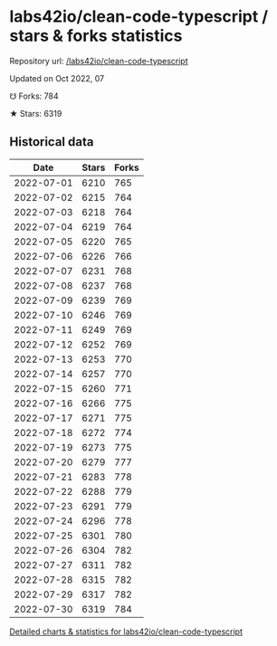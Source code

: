 # labs42io/clean-code-typescript / stars & forks statistics

Repository url: [/labs42io/clean-code-typescript](https://github.com/labs42io/clean-code-typescript)

Updated on Oct 2022, 07

☋ Forks: 784

★ Stars: 6319

## Historical data
| Date | Stars | Forks |
|------|-------|-------|
| 2022-07-01 | 6210 | 765 | 
| 2022-07-02 | 6215 | 764 | 
| 2022-07-03 | 6218 | 764 | 
| 2022-07-04 | 6219 | 764 | 
| 2022-07-05 | 6220 | 765 | 
| 2022-07-06 | 6226 | 766 | 
| 2022-07-07 | 6231 | 768 | 
| 2022-07-08 | 6237 | 768 | 
| 2022-07-09 | 6239 | 769 | 
| 2022-07-10 | 6246 | 769 | 
| 2022-07-11 | 6249 | 769 | 
| 2022-07-12 | 6252 | 769 | 
| 2022-07-13 | 6253 | 770 | 
| 2022-07-14 | 6257 | 770 | 
| 2022-07-15 | 6260 | 771 | 
| 2022-07-16 | 6266 | 775 | 
| 2022-07-17 | 6271 | 775 | 
| 2022-07-18 | 6272 | 774 | 
| 2022-07-19 | 6273 | 775 | 
| 2022-07-20 | 6279 | 777 | 
| 2022-07-21 | 6283 | 778 | 
| 2022-07-22 | 6288 | 779 | 
| 2022-07-23 | 6291 | 779 | 
| 2022-07-24 | 6296 | 778 | 
| 2022-07-25 | 6301 | 780 | 
| 2022-07-26 | 6304 | 782 | 
| 2022-07-27 | 6311 | 782 | 
| 2022-07-28 | 6315 | 782 | 
| 2022-07-29 | 6317 | 782 | 
| 2022-07-30 | 6319 | 784 | 


[Detailed charts & statistics for labs42io/clean-code-typescript](https://reviewgithub.com/rep/labs42io/clean-code-typescript)
